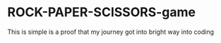 # ROCK-PAPER-SCISSORS-game
This is simple is a proof  that my journey got into bright way into coding
